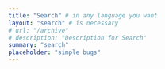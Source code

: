 ```yaml
---
title: "Search" # in any language you want
layout: "search" # is necessary
# url: "/archive"
# description: "Description for Search"
summary: "search"
placeholder: "simple bugs"
---
```

